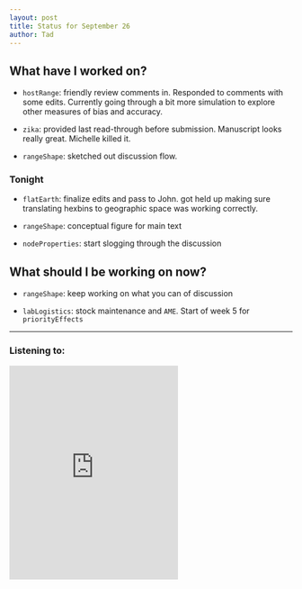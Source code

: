 ```yaml
---
layout: post
title: Status for September 26
author: Tad
---
```


## What have I worked on?

* `hostRange`: friendly review comments in. Responded to comments with some edits. Currently going through a bit more simulation to explore other measures of bias and accuracy.

* `zika`: provided last read-through before submission. Manuscript looks really great. Michelle killed it.

* `rangeShape`: sketched out discussion flow.



### Tonight

* `flatEarth`: finalize edits and pass to John. got held up making sure translating hexbins to geographic space was working correctly.

* `rangeShape`: conceptual figure for main text

* `nodeProperties`: start slogging through the discussion



## What should I be working on now?

* `rangeShape`: keep working on what you can of discussion

* `labLogistics`: stock maintenance and `AME`. Start of week 5 for `priorityEffects`






---

### Listening to:
 <iframe src="https://embed.spotify.com/?uri=spotify%3Atrack%3A0WHQh76xSXr6J0PTH2UvMn" width="300" height="380" frameborder="0" allowtransparency="true"></iframe>
 <i class='fa fa-code' style='color:pink'></i>

